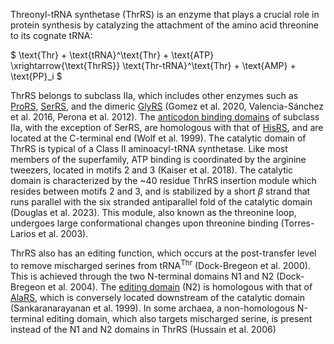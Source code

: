 Threonyl-tRNA synthetase (ThrRS) is an enzyme that plays a crucial role in protein synthesis by catalyzing the attachment of the amino acid threonine to its cognate tRNA:

  
  
  
  

$ \text{Thr} + \text{tRNA}^\text{Thr} + \text{ATP} \xrightarrow{\text{ThrRS}} \text{Thr-tRNA}^\text{Thr} + \text{AMP} + \text{PP}_i $

  
  
  
  

ThrRS belongs to subclass IIa, which includes other enzymes such as [ProRS](/class2/pro1), [SerRS](/class2/ser1), and the dimeric [GlyRS](/class2/gly1) (Gomez et al. 2020, Valencia-Sánchez et al. 2016, Perona et al. 2012). The [anticodon binding domains](/superfamily/class2/Anticodon_binding_domain_HGPT) of subclass IIa, with the exception of SerRS, are homologous with that of [HisRS](/class2/his), and are located at the C-terminal end (Wolf et al. 1999). The catalytic domain of ThrRS is typical of a Class II aminoacyl-tRNA synthetase. Like most members of the superfamily, ATP binding is coordinated by the arginine tweezers, located in motifs 2 and 3 (Kaiser et al. 2018). The catalytic domain is characterized by the ~40 residue ThrRS insertion module which resides between motifs 2 and 3, and is stabilized by a short $\beta$ strand that runs parallel with the six stranded antiparallel fold of the catalytic domain (Douglas et al. 2023). This module, also known as the threonine loop, undergoes large conformational changes upon threonine binding (Torres-Larios et al. 2003).

  

ThrRS also has an editing function, which occurs at the post-transfer level to remove mischarged serines from tRNA$^\text{Thr}$ (Dock-Bregeon et al. 2000). This is achieved through the two N-terminal domains N1 and N2 (Dock-Bregeon et al. 2004). The [editing domain](/superfamily/class2/Editing_domain_AT/) (N2) is homologous with that of [AlaRS](/class2/ala), which is conversely located downstream of the catalytic domain (Sankaranarayanan et al. 1999). In some archaea, a non-homologous N-terminal editing domain, which also targets mischarged serine, is present instead of the N1 and N2 domains in ThrRS (Hussain et al. 2006)

